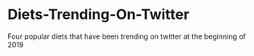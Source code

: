 # Diets-Trending-On-Twitter
Four popular diets that have been trending on twitter at the beginning of 2019

